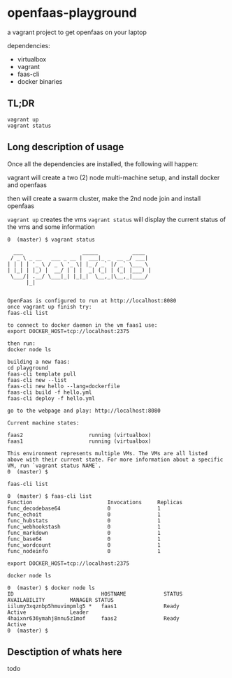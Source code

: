 # openfaas-playground
a vagrant project to get openfaas on your laptop

dependencies:
- virtualbox
- vagrant
- faas-cli
- docker binaries

## TL;DR

```
vagrant up
vagrant status
```

## Long description of usage

Once all the dependencies are installed, the following will happen:

vagrant will create a two (2) node multi-machine setup, and install docker and openfaas

then will create a swarm cluster, make the 2nd node join and install openfaas

`vagrant up` creates the vms
`vagrant status` will display the current status of the vms and some information

```
0  (master) $ vagrant status

  ___                   _____           ____
 / _ \ _ __   ___ _ __ |  ___|_ _  __ _/ ___|
| | | | '_ \ / _ \ '_ \| |_ / _` |/ _` \___ \
| |_| | |_) |  __/ | | |  _| (_| | (_| |___) |
 \___/| .__/ \___|_| |_|_|  \__,_|\__,_|____/
      |_|


OpenFaas is configured to run at http://localhost:8080
once vagrant up finish try:
faas-cli list

to connect to docker daemon in the vm faas1 use:
export DOCKER_HOST=tcp://localhost:2375

then run:
docker node ls

building a new faas:
cd playground
faas-cli template pull
faas-cli new --list
faas-cli new hello --lang=dockerfile
faas-cli build -f hello.yml
faas-cli deploy -f hello.yml

go to the webpage and play: http://localhost:8080

Current machine states:

faas2                     running (virtualbox)
faas1                     running (virtualbox)

This environment represents multiple VMs. The VMs are all listed
above with their current state. For more information about a specific
VM, run `vagrant status NAME`.
0  (master) $ 
```

`faas-cli list`

```
0  (master) $ faas-cli list
Function                      	Invocations    	Replicas
func_decodebase64             	0              	1    
func_echoit                   	0              	1    
func_hubstats                 	0              	1    
func_webhookstash             	0              	1    
func_markdown                 	0              	1    
func_base64                   	0              	1    
func_wordcount                	0              	1    
func_nodeinfo                 	0              	1    
```

`export DOCKER_HOST=tcp://localhost:2375`

`docker node ls`

```
0  (master) $ docker node ls
ID                            HOSTNAME            STATUS              AVAILABILITY        MANAGER STATUS
iilumy3xqznbp5hmuvimpmlg5 *   faas1               Ready               Active              Leader
4haixnr636ymahj8nnu5z1mof     faas2               Ready               Active              
0  (master) $ 
```

## Desctiption of whats here

todo

